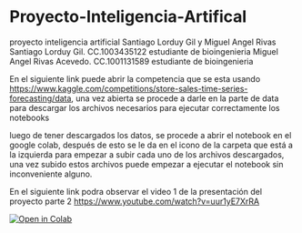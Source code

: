 # Proyecto-Inteligencia-Artifical
proyecto inteligencia artificial Santiago Lorduy Gil y Miguel Angel Rivas
Santiago Lorduy Gil. CC.1003435122 estudiante de bioingenieria 
Miguel Angel Rivas Acevedo. CC.1001131589 estudiante de bioingenieria 

En el siguiente link puede abrir la competencia que se esta usando https://www.kaggle.com/competitions/store-sales-time-series-forecasting/data, una vez abierta se procede a darle en la parte de data para descargar los archivos necesarios para ejecutar correctamente los notebooks

luego de tener descargados los datos, se procede a abrir el notebook en el google colab, después de esto se le da en el icono de la carpeta que está a la izquierda para empezar a subir cada uno de los archivos descargados, una vez subido estos archivos puede empezar a ejecutar el notebook sin inconveniente alguno. 

En el siguiente link podra observar el video 1 de la presentación del proyecto parte 2
https://www.youtube.com/watch?v=uur1yE7XrRA


[![Open in Colab](https://colab.research.google.com/assets/colab-badge.svg)](https://colab.research.google.com/github/Vequeth/Proyecto-inteligencia-artificial/blob/main/01_NotebookFinal.ipynb)
